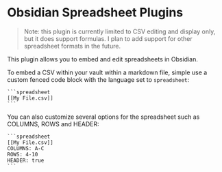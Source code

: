 # Obsidian Spreadsheet Plugins

> Note: this plugin is currently limited to CSV editing and display only, but it does support formulas. I plan to add support for other spreadsheet formats in the future.

This plugin allows you to embed and edit spreadsheets in Obsidian.

To embed a CSV within your vault within a markdown file, simple use a custom fenced code block with the language set to `spreadsheet`:

````
```spreadsheet
[[My File.csv]]
```
````

You can also customize several options for the spreadsheet such as COLUMNS, ROWS and HEADER:


````
```spreadsheet
[[My File.csv]]
COLUMNS: A-C
ROWS: 4-10
HEADER: true
```
````
